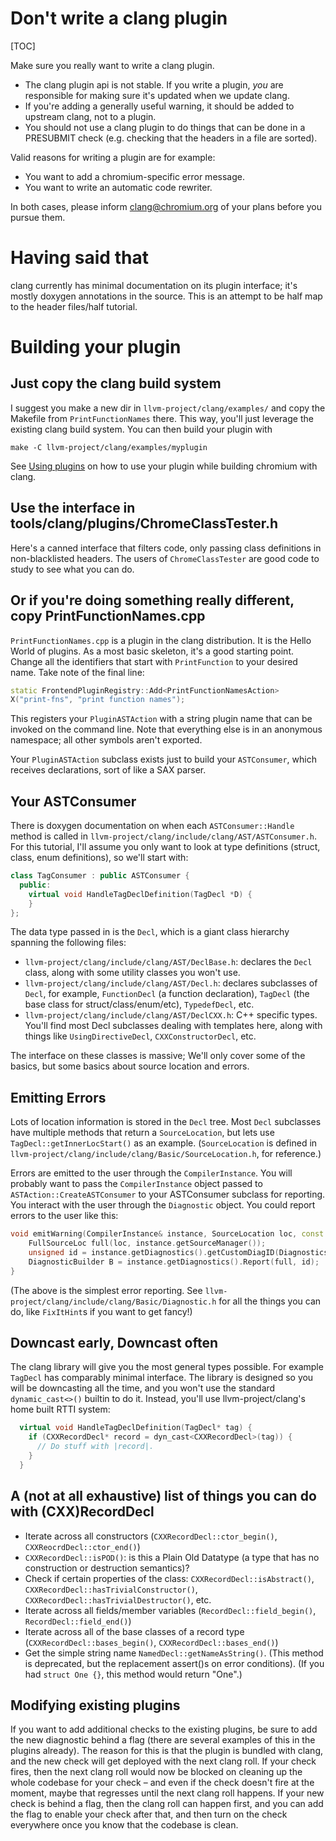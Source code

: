 # Don't write a clang plugin

[TOC]

Make sure you really want to write a clang plugin.

*   The clang plugin api is not stable. If you write a plugin, _you_ are
    responsible for making sure it's updated when we update clang.
*   If you're adding a generally useful warning, it should be added to upstream
    clang, not to a plugin.
*   You should not use a clang plugin to do things that can be done in a
    PRESUBMIT check (e.g. checking that the headers in a file are sorted).

Valid reasons for writing a plugin are for example:

*   You want to add a chromium-specific error message.
*   You want to write an automatic code rewriter.

In both cases, please inform
[clang@chromium.org](https://groups.google.com/a/chromium.org/group/clang/topics)
of your plans before you pursue them.

# Having said that

clang currently has minimal documentation on its plugin interface; it's mostly
doxygen annotations in the source. This is an attempt to be half map to the
header files/half tutorial.

# Building your plugin

## Just copy the clang build system

I suggest you make a new dir in `llvm-project/clang/examples/` and copy the
Makefile from `PrintFunctionNames` there. This way, you'll just leverage the
existing clang build system. You can then build your plugin with

    make -C llvm-project/clang/examples/myplugin

See [Using plugins](clang.md) on how to use your plugin while building chromium
with clang.

## Use the interface in tools/clang/plugins/ChromeClassTester.h

Here's a canned interface that filters code, only passing class definitions in
non-blacklisted headers. The users of `ChromeClassTester` are good code to study
to see what you can do.

## Or if you're doing something really different, copy PrintFunctionNames.cpp

`PrintFunctionNames.cpp` is a plugin in the clang distribution. It is the Hello
World of plugins. As a most basic skeleton, it's a good starting point. Change
all the identifiers that start with `PrintFunction` to your desired name. Take
note of the final line:

```cpp
static FrontendPluginRegistry::Add<PrintFunctionNamesAction>
X("print-fns", "print function names");
```

This registers your `PluginASTAction` with a string plugin name that can be
invoked on the command line. Note that everything else is in an anonymous
namespace; all other symbols aren't exported.

Your `PluginASTAction` subclass exists just to build your `ASTConsumer`, which
receives declarations, sort of like a SAX parser.

## Your ASTConsumer

There is doxygen documentation on when each `ASTConsumer::Handle` method is
called in `llvm-project/clang/include/clang/AST/ASTConsumer.h`. For this
tutorial, I'll assume you only want to look at type definitions (struct, class,
enum definitions), so we'll start with:

```cpp
class TagConsumer : public ASTConsumer {
  public:
    virtual void HandleTagDeclDefinition(TagDecl *D) {
    }
};
```

The data type passed in is the `Decl`, which is a giant class hierarchy spanning
the following files:

*   `llvm-project/clang/include/clang/AST/DeclBase.h`: declares the `Decl`
    class, along with some utility classes you won't use.
*   `llvm-project/clang/include/clang/AST/Decl.h`: declares subclasses of
    `Decl`, for example, `FunctionDecl` (a function declaration), `TagDecl` (the
    base class for struct/class/enum/etc), `TypedefDecl`, etc.
*   `llvm-project/clang/include/clang/AST/DeclCXX.h`: C++ specific types.
    You'll find most Decl subclasses dealing with templates here,
    along with things like `UsingDirectiveDecl`, `CXXConstructorDecl`, etc.

The interface on these classes is massive; We'll only cover some of the basics,
but some basics about source location and errors.

## Emitting Errors

Lots of location information is stored in the `Decl` tree. Most `Decl`
subclasses have multiple methods that return a `SourceLocation`, but lets use
`TagDecl::getInnerLocStart()` as an example. (`SourceLocation` is defined in
`llvm-project/clang/include/clang/Basic/SourceLocation.h`, for reference.)

Errors are emitted to the user through the `CompilerInstance`. You will probably
want to pass the `CompilerInstance` object passed to
`ASTAction::CreateASTConsumer` to your ASTConsumer subclass for reporting. You
interact with the user through the `Diagnostic` object. You could report errors
to the user like this:

```cpp
void emitWarning(CompilerInstance& instance, SourceLocation loc, const char* error) {
    FullSourceLoc full(loc, instance.getSourceManager());
    unsigned id = instance.getDiagnostics().getCustomDiagID(DiagnosticsEngine::Warning, error);
    DiagnosticBuilder B = instance.getDiagnostics().Report(full, id);
}
```

(The above is the simplest error reporting. See
`llvm-project/clang/include/clang/Basic/Diagnostic.h` for all the things you can
do, like `FixItHint`s if you want to get fancy!)

## Downcast early, Downcast often

The clang library will give you the most general types possible. For example
`TagDecl` has comparably minimal interface. The library is designed so you will
be downcasting all the time, and you won't use the standard `dynamic_cast<>()`
builtin to do it. Instead, you'll use llvm-project/clang's home built RTTI
system:

```cpp
  virtual void HandleTagDeclDefinition(TagDecl* tag) {
    if (CXXRecordDecl* record = dyn_cast<CXXRecordDecl>(tag)) {
      // Do stuff with |record|.
    }
  }
```

## A (not at all exhaustive) list of things you can do with (CXX)RecordDecl

*   Iterate across all constructors (`CXXRecordDecl::ctor_begin()`,
    `CXXReocrdDecl::ctor_end()`)
*   `CXXRecordDecl::isPOD()`: is this a Plain Old Datatype (a type that has no
    construction or destruction semantics)?
*   Check if certain properties of the class: `CXXRecordDecl::isAbstract()`,
    `CXXRecordDecl::hasTrivialConstructor()`,
    `CXXRecordDecl::hasTrivialDestructor()`, etc.
*   Iterate across all fields/member variables (`RecordDecl::field_begin()`,
    `RecordDecl::field_end()`)
*   Iterate across all of the base classes of a record type
    (`CXXRecordDecl::bases_begin()`, `CXXRecordDecl::bases_end()`)
*   Get the simple string name `NamedDecl::getNameAsString()`. (This method is
    deprecated, but the replacement assert()s on error conditions). (If you had
    `struct One {}`, this method would return "One".)

## Modifying existing plugins

If you want to add additional checks to the existing plugins, be sure to add the
new diagnostic behind a flag (there are several examples of this in the plugins
already). The reason for this is that the plugin is bundled with clang, and the
new check will get deployed with the next clang roll. If your check fires, then
the next clang roll would now be blocked on cleaning up the whole codebase for
your check – and even if the check doesn't fire at the moment, maybe that
regresses until the next clang roll happens. If your new check is behind a flag,
then the clang roll can happen first, and you can add the flag to enable your
check after that, and then turn on the check everywhere once you know that the
codebase is clean.
